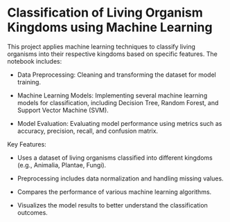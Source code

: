# Classification of Living Organism Kingdoms using Machine Learning
This project applies machine learning techniques to classify living organisms into their respective kingdoms based on specific features. The notebook includes:

- Data Preprocessing: Cleaning and transforming the dataset for model training.

- Machine Learning Models: Implementing several machine learning models for classification, including Decision Tree, Random Forest, and Support Vector Machine (SVM).

- Model Evaluation: Evaluating model performance using metrics such as accuracy, precision, recall, and confusion matrix.


Key Features:

- Uses a dataset of living organisms classified into different kingdoms (e.g., Animalia, Plantae, Fungi).

- Preprocessing includes data normalization and handling missing values.

- Compares the performance of various machine learning algorithms.

- Visualizes the model results to better understand the classification outcomes.
